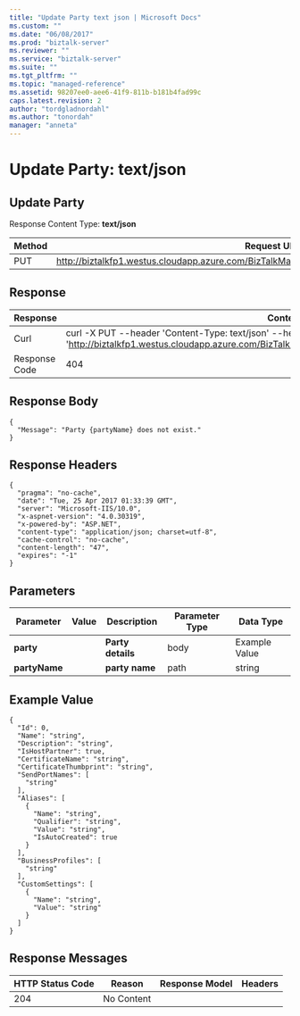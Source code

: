 ```yaml
---
title: "Update Party text json | Microsoft Docs"
ms.custom: ""
ms.date: "06/08/2017"
ms.prod: "biztalk-server"
ms.reviewer: ""
ms.service: "biztalk-server"
ms.suite: ""
ms.tgt_pltfrm: ""
ms.topic: "managed-reference"
ms.assetid: 98207ee0-aee6-41f9-811b-b181b4fad99c
caps.latest.revision: 2
author: "tordgladnordahl"
ms.author: "tonordah"
manager: "anneta"
---
```

# Update Party: text/json
## Update Party

  Response Content Type: **text/json**


Method  | Request URL
------------- | -------------
PUT  | http://biztalkfp1.westus.cloudapp.azure.com/BizTalkManagementService/Parties/%7BpartyName%7D

Response
---

| Response | Content          |
| ------------- | ----------- |
| Curl | curl -X PUT --header 'Content-Type: text/json' --header 'Accept: application/json' -d '{partyName}' 'http://biztalkfp1.westus.cloudapp.azure.com/BizTalkManagementService/Parties/%7BpartyName%7D'|
| Response Code | 404|


Response Body
---
```
{
  "Message": "Party {partyName} does not exist."
}
```

Response Headers
---

```
{
  "pragma": "no-cache",
  "date": "Tue, 25 Apr 2017 01:33:39 GMT",
  "server": "Microsoft-IIS/10.0",
  "x-aspnet-version": "4.0.30319",
  "x-powered-by": "ASP.NET",
  "content-type": "application/json; charset=utf-8",
  "cache-control": "no-cache",
  "content-length": "47",
  "expires": "-1"
}
```
Parameters
---
Parameter  | Value  | Description  | Parameter Type  | Data Type
------------- | ------------- | ------------- | ------------- | -------------
| **party** | | **Party details** | body | Example Value
| **partyName**  | | **party name** | path | string

Example Value
---
```
{
  "Id": 0,
  "Name": "string",
  "Description": "string",
  "IsHostPartner": true,
  "CertificateName": "string",
  "CertificateThumbprint": "string",
  "SendPortNames": [
    "string"
  ],
  "Aliases": [
    {
      "Name": "string",
      "Qualifier": "string",
      "Value": "string",
      "IsAutoCreated": true
    }
  ],
  "BusinessProfiles": [
    "string"
  ],
  "CustomSettings": [
    {
      "Name": "string",
      "Value": "string"
    }
  ]
}
```

Response Messages
---

HTTP Status Code  | Reason  | Response Model  | Headers
------------- | ------------- | ------------- | -------------
204 | No Content|  |  | 
